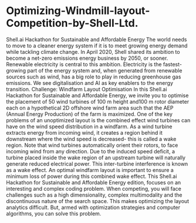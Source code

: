 # Optimizing-Windmill-layout-Competition-by-Shell-Ltd.
Shell.ai Hackathon for Sustainable and Affordable Energy  The world needs to move to a cleaner energy system if it is to meet growing energy demand while tackling climate change. In April 2020, Shell shared its ambition to become a net-zero emissions energy business by 2050, or sooner.  Renewable electricity is central to this ambition. Electricity is the fastest-growing part of the energy system and, when generated from renewable sources such as wind, has a big role to play in reducing greenhouse gas emissions. We see digitalisation and AI as key enablers to the energy transition.  Challenge: Windfarm Layout Optimisation  In this Shell.ai Hackathon for Sustainable and Affordable Energy, we invite you to optimise the placement of 50 wind turbines of 100 m height and100 m rotor diameter each on a hypothetical 2D offshore wind farm area such that the AEP (Annual Energy Production) of the farm is maximized. One of the key problems of an unoptimized layout is the combined effect wind turbines can have on the wind speed distribution in a windfarm. As a wind turbine extracts energy from incoming wind, it creates a region behind it downstream where the wind speed is decreased- this is called a wake region. Note that wind turbines automatically orient their rotors, to face incoming wind from any direction. Due to the induced speed deficit, a turbine placed inside the wake region of an upstream turbine will naturally generate reduced electrical power. This inter-turbine interference is known as a wake effect. An optimal windfarm layout is important to ensure a minimum loss of power during this combined wake effect.  This Shell.ai Hackathon for Sustainable and Affordable Energy edition, focuses on an interesting and complex coding problem. When competing, you will face challenges such as a high dimensionality, complex multimodality and the discontinuous nature of the search space. This makes optimizing the layout analytics difficult. But, armed with optimization strategies and computer algorithms, you can solve this problem.
